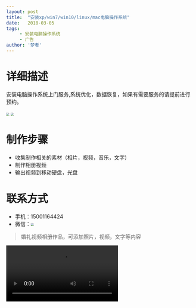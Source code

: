 ```yaml
---
layout: post
title:  "安装xp/win7/win10/linux/mac电脑操作系统"
date:   2018-03-05
tags:
     - 安装电脑操作系统
     - 广告
author: '梦者'
---
```


# 详细描述
安装电脑操作系统上门服务,系统优化，数据恢复，如果有需要服务的请提前进行预约。

<img src="https://supermanxkq.github.io/img/diannao.jpeg" class="img-thumbnail" style="zoom:50%" />


<img src="https://supermanxkq.github.io/img/weixiu.jpeg" class="img-thumbnail" style="zoom:50%" />

# 制作步骤

* 收集制作相关的素材（相片，视频，音乐，文字）
* 制作相册视频
* 输出视频到移动硬盘，光盘

# 联系方式
 
 * 手机：15001164424
 * 微信：<img src="https://supermanxkq.github.io/img/weixin.jpeg" class="img-thumbnail" style="zoom:50%" />

 

> 婚礼视频相册作品，可添加照片，视频，文字等内容

<video src="https://supermanxkq.github.io/img/a.mp4" autoplay loop controls="controls">
您的浏览器不支持 video 标签。
</video>